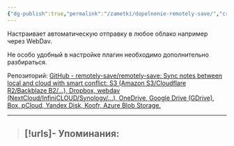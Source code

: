 ```yaml
---
{"dg-publish":true,"permalink":"/zametki/dopolnenie-remotely-save/","created":"2024-07-13 15:06"}
---
```


Настраивает автоматическую отправку в любое облако например через WebDav.

Не особо удобный в настройке плагин необходимо дополнительно разбираться.

Репозиторий: [GitHub - remotely-save/remotely-save: Sync notes between local and cloud with smart conflict: S3 (Amazon S3/Cloudflare R2/Backblaze B2/...), Dropbox, webdav (NextCloud/InfiniCLOUD/Synology/...), OneDrive, Google Drive (GDrive), Box, pCloud, Yandex Disk, Koofr, Azure Blob Storage.](https://github.com/remotely-save/remotely-save)

---
> [!urls]- Упоминания:
> - 